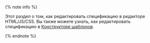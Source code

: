 {% note info %}

Этот раздел о том, как редактировать спецификацию в редакторе HTML/JS/CSS. Вы также можете узнать, как редактировать спецификацию в [Конструкторе шаблонов](../../../../template-builder/operations/create-specs.md).

{% endnote %}
